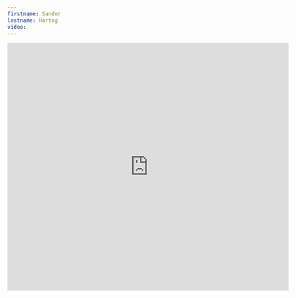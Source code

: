 ```yaml
--- 
firstname: Sander
lastname: Hartog
video: 
--- 
```


<iframe src="https://player.vimeo.com/video/560844164" width="640" height="564" frameborder="0" allow="autoplay; fullscreen" allowfullscreen></iframe>